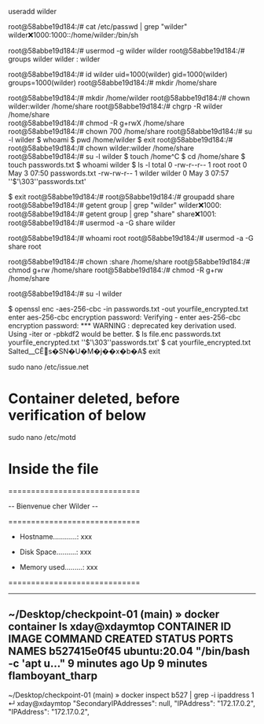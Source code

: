 useradd wilder 

root@58abbe19d184:/# cat /etc/passwd | grep "wilder"
wilder:x:1000:1000::/home/wilder:/bin/sh


root@58abbe19d184:/# usermod -g wilder wilder
root@58abbe19d184:/# groups wilder
wilder : wilder

root@58abbe19d184:/# id wilder
uid=1000(wilder) gid=1000(wilder) groups=1000(wilder)
root@58abbe19d184:/# mkdir /home/share

root@58abbe19d184:/# mkdir /home/wilder
root@58abbe19d184:/# chown wilder:wilder /home/share
root@58abbe19d184:/# chgrp -R wilder /home/share  
root@58abbe19d184:/# chmod -R g+rwX  /home/share
root@58abbe19d184:/# chown 700 /home/share 
root@58abbe19d184:/# su -l wilder
$ whoami
$ pwd
/home/wilder
$ exit
root@58abbe19d184:/# 
root@58abbe19d184:/# chown wilder:wilder /home/share
root@58abbe19d184:/# su -l wilder
$ touch /home^C
$ cd /home/share
$ touch passwords.txt
$ whoami
wilder
$ ls -l 
total 0
-rw-r--r-- 1 root   root   0 May  3 07:50  passwords.txt
-rw-rw-r-- 1 wilder wilder 0 May  3 07:57 ''$'\303''passwords.txt'

$ exit
root@58abbe19d184:/# 
root@58abbe19d184:/# groupadd share
root@58abbe19d184:/# getent group | grep "wilder"
wilder:x:1000:
root@58abbe19d184:/# getent group | grep "share"
share:x:1001:
root@58abbe19d184:/# usermod -a -G share wilder

root@58abbe19d184:/# whoami
root
root@58abbe19d184:/# usermod -a -G share root 

root@58abbe19d184:/#  chown :share /home/share
root@58abbe19d184:/# chmod g+rw /home/share
root@58abbe19d184:/# chmod -R g+rw /home/share

root@58abbe19d184:/# su -l wilder

$ openssl enc -aes-256-cbc -in passwords.txt -out yourfile_encrypted.txt
enter aes-256-cbc encryption password:
Verifying - enter aes-256-cbc encryption password:
*** WARNING : deprecated key derivation used.
Using -iter or -pbkdf2 would be better.
$ ls
 file.enc   passwords.txt   yourfile_encrypted.txt  ''$'\303''passwords.txt'
$ cat yourfile_encrypted.txt
Salted__CӖ𤐦s�SN�U�M�j��x�b�A$ 
exit

sudo nano /etc/issue.net


# Container deleted, before verification of below 
sudo nano /etc/motd

# Inside the file 
=============================

 -- Bienvenue cher Wilder --

=============================

 - Hostname............: xxx

 - Disk Space..........: xxx

 - Memory used.........: xxx

=============================




----------------------------------------------------------------------------------------------------------------------------------------
~/Desktop/checkpoint-01 (main) » docker container ls                                                                      xday@xdaymtop
CONTAINER ID   IMAGE                       COMMAND                  CREATED         STATUS         PORTS                               NAMES
b527415e0f45   ubuntu:20.04                "/bin/bash -c 'apt u…"   9 minutes ago   Up 9 minutes                                       flamboyant_tharp
--------------------------------------------------------------------------


~/Desktop/checkpoint-01 (main) » docker inspect b527 | grep -i ipaddress                                              1 ↵ xday@xdaymtop
            "SecondaryIPAddresses": null,
            "IPAddress": "172.17.0.2",
                    "IPAddress": "172.17.0.2",

